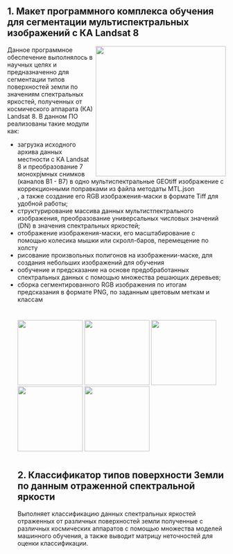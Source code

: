 <h2> 1. Макет программного комплекса обучения для сегментации мультиспектральных изображений с КА Landsat 8 </h2>
<img src="https://i.ibb.co/nrYz5ry/MAIN.jpg", height=300px, align="right">
<p> Данное программное обеспечение выполнялось в научных целях и предназначенно для сегментации типов поверхностей 
  земли по значениям спектральных яркостей, полученных от космического аппарата (КА) Landsat 8. В данном ПО реализованы
  такие модули как:
</p>
<ul>
<li> загрузка исходного архива данных местности с КА Landsat 8 и преобразование 7 монохрjмных снимков (каналов B1 - B7)
  в одно мультиспектральные GEOtiff изображение с коррекционными поправками из файла методаты MTL.json</li>, а также создание его
  RGB изображения-маски в формате Tiff для удобной работы; </li>
<li>структурирование массива данных мультистпектрального изображения, преобразование универсальных числовых значений (DN) в значения
спектральных яркостей;</li>  
<li>отображение изображения-маски, его масштабирование с помощью колесика мышки или скролл-баров, перемещение по холсту</li> 
<li>рисование произвольных полигонов на изображении-маске, для создания небольших изображений для обучения</li> 
<li>ообучение и предсказание на основе предобработанных спектральных данных с помощью множества решающих деревьев;</li>
<li>сборка сегментированного RGB изображения по итогам предсказания в формате PNG, по заданным цветовым меткам и классам</li> 
<h1> </h1>
<p>
  <img src="https://i.ibb.co/thKY8N5/1.png", height=150px>
  <img src="https://i.ibb.co/1bFtkLj/2.png", height=150px>
  <img src="https://i.ibb.co/CWx8JJY/10.jpg", height=150px>
  <img src="https://i.ibb.co/P4Mn3jv/11.jpg", height=150px>
  <img src="https://i.ibb.co/xJTpHTy/Dzetsaka.jpg", height=150px>
</p>
<h1> </h1>
<h2> 2. Классификатор типов поверхности Земли по данным отраженной спектральной яркости </h2>
<p> Выполняет классификацию данных спектральных яркостей отраженных от различных поверхностей земли полученные с различных космических аппаратов с помощью множества моделей машинного обучения, а также выводит матрицу неточностей для оценки классификации.
